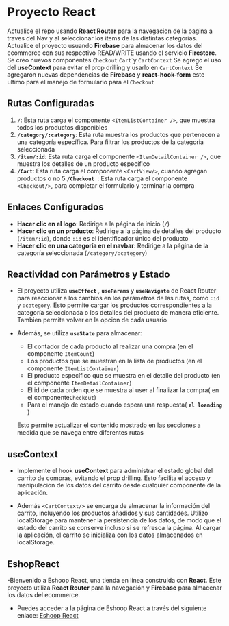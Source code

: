 # Proyecto React 

Actualice el repo usando **React Router** para la navegacion de la pagina a traves del Nav y al seleccionar los items de las distintas categorias.
Actualice el proyecto usuando **Firebase** para almacenar los datos del ecommerce con sus respectivo READ/WRITE usando el servicio **Firestore**.
Se creo nuevos componentes `Checkout` `Cart`´y `CartContext` 
Se agrego el uso del **useContext** para evitar el prop drilling y usarlo en `CartContext`
Se agregaron nuevas dependencias de **Firebase** y **react-hook-form** este ultimo para el manejo de formulario para el `Checkout`

## Rutas Configuradas

1. **`/`**: Esta ruta carga el componente `<ItemListContainer />`, que muestra todos los productos disponibles
2. **`/category/:category`**: Esta ruta muestra los productos que pertenecen a una categoría específica. Para filtrar los productos de la categoria seleccionada
3. **`/item/:id`**: Esta ruta carga el componente `<ItemDetailContainer />`, que muestra los detalles de un producto específico 
4. **`/Cart`**: Esta ruta carga el componente `<CartView/>`, cuando agregan productos o no
5.**`/Checkout `**: Esta ruta carga el componente `<Checkout/>`, para completar el formulario y terminar la compra

## Enlaces Configurados

- **Hacer clic en el logo**: Redirige a la página de inicio (`/`)
- **Hacer clic en un producto**: Redirige a la página de detalles del producto (`/item/:id`), donde `:id` es el identificador único del producto
- **Hacer clic en una categoría en el navbar**: Redirige a la página de la categoría seleccionada (`/category/:category`)

## Reactividad con Parámetros y Estado

- El proyecto utiliza **`useEffect`** , **`useParams`** y **`useNavigate`** de React Router para reaccionar a los cambios en los parámetros de las rutas, como `:id` y `:category`. Esto permite cargar los productos correspondientes a la categoría seleccionada o los detalles del producto de manera eficiente. Tambien permite volver en la opcion de cada usuario
  
- Además, se utiliza **`useState`** para almacenar:
  - El contador de cada producto al realizar una compra (en el componente `ItemCount`)
  - Los productos que se muestran en la lista de productos (en el componente `ItemListContainer`)
  - El producto específico que se muestra en el detalle del producto (en el componente `ItemDetailContainer`)
  - El id de cada orden que se muestra al user al finalizar la compra( en el componente`Checkout`)
  - Para el manejo de estado cuando espera una respuesta( **`el loanding`** )
  
  Esto permite actualizar el contenido mostrado en las secciones a medida que se navega entre diferentes rutas

## useContext
  
  - Implemente el hook **useContext** para administrar el estado global del carrito de compras, evitando el prop drilling. Esto facilita el acceso y manipulacion de los datos del carrito desde cualquier componente de la aplicación.

  - Además `<CartContext/>` se encarga de almacenar la información del carrito, incluyendo los productos añadidos y sus cantidades. Utilizo localStorage para mantener la persistencia de los datos, de modo que el estado del carrito se conserve incluso si se refresca la página. Al cargar la aplicación, el carrito se inicializa con los datos almacenados en localStorage.

## EshopReact

-Bienvenido a Eshoop React, una tienda en línea construida con **React**. Este proyecto utiliza **React Router** para la navegación y **Firebase** para almacenar los datos del ecommerce.

- Puedes acceder a la página de Eshoop React a través del siguiente enlace:
    [Eshoop React](https://eshoop-react.netlify.app/)